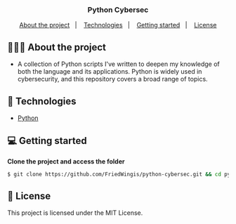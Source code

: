 <h3 align="center">
	Python Cybersec
</h3>

<p align="center">
  <a href="#-about-the-project">About the project</a>&nbsp;&nbsp;&nbsp;|&nbsp;&nbsp;&nbsp;
  <a href="#-technologies">Technologies</a>&nbsp;&nbsp;&nbsp;|&nbsp;&nbsp;&nbsp;
  <a href="#-getting-started">Getting started</a>&nbsp;&nbsp;&nbsp;|&nbsp;&nbsp;&nbsp;
  <a href="#-license">License</a>
</p>

## 👨🏻‍💻 About the project

- <p>A collection of Python scripts I've written to deepen my knowledge of both the language and its applications. Python is widely used in cybersecurity, and this repository covers a broad range of topics.</p>

## 🚀 Technologies

- [Python](https://www.java.com/en/)

## 💻 Getting started

**Clone the project and access the folder**

```bash
$ git clone https://github.com/FriedWingis/python-cybersec.git && cd python-cybersec
```

## 📝 License

This project is licensed under the MIT License.
